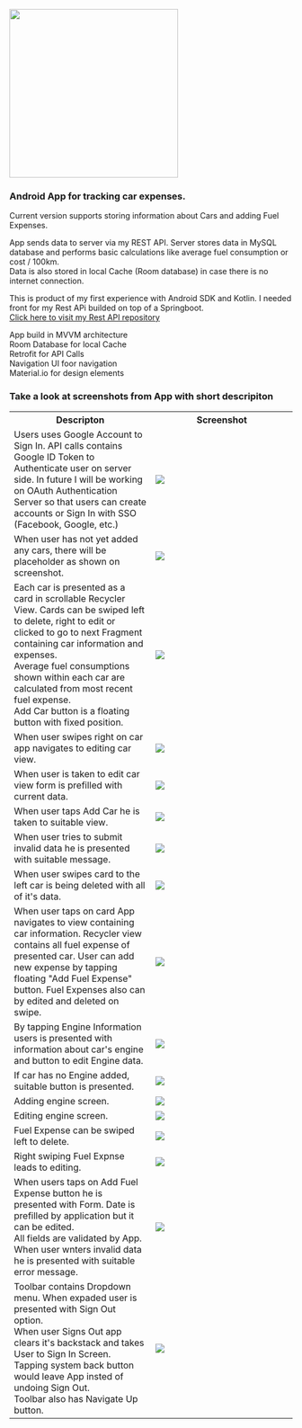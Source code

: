 <img src = "photos\logo_v1.png" width="300"></img>
<h3> Android App for tracking car expenses.</h3>
<p>
    Current version supports storing information about Cars and adding Fuel Expenses.
</p>
<p>
    App sends data to server via my REST API. Server stores data in MySQL database and performs basic calculations like average fuel consumption or cost / 100km.</br>
    Data is also stored in local Cache (Room database) in case there is no internet connection.
</p>
<p>
    This is product of my first experience with Android SDK and Kotlin. I needed front for my Rest APi builded on top of a Springboot.</br>
    <a href="https://github.com/HiImMishu/AutoExpense_SpringRestAPI" target="_blank">Click here to visit my Rest API repository</a>
</p>
<p>
    App build in MVVM architecture</br>
    Room Database for local Cache</br>
    Retrofit for API Calls</br>
    Navigation UI foor navigation</br>
    Material.io for design elements</br>
</p>

<h3>Take a look at screenshots from App with short descripiton</h3>
<table width="100%">
    <tr style="text-align:center">
        <th width="50%"> Descripton </th>
        <th width="50%"> Screenshot </th>
    </tr>
    <tr>
        <td> Users uses Google Account to Sign In. API calls contains Google ID Token to Authenticate user on server side. In future I will be working on OAuth Authentication Server so that users can create accounts or Sign In with SSO (Facebook, Google, etc.) </td>
        <td aling="center"> <img src = "photos\sign_up_screen.png"></img> </td>
    </tr>
    <tr>
        <td> When user has not yet added any cars, there will be placeholder as  shown on screenshot.</td>
        <td> <img src = "photos\main_screen_no_items.png"></img> </td>
    </tr>
    <tr>
        <td> Each car is presented as a card in scrollable Recycler View. Cards can be swiped left to delete, right to edit or clicked to go to next Fragment containing car information and expenses.</br>
        Average fuel consumptions shown within each car are calculated from most recent fuel expense.</br>
        Add Car button is a floating button with fixed position.
        </td>
        <td> <img src = "photos\main_screen_with_items.png"></img> </td>
    </tr>
    <tr>
        <td> When user swipes right on car app navigates to editing car view.</td>
        <td> <img src = "photos\edit_car_swipe.png"></img> </td>
    </tr>
    <tr>
        <td> When user is taken to edit car view form is prefilled with current data.</td>
        <td> <img src = "photos\edit_car.png"></img> </td>
    </tr>
    <tr>
        <td> When user taps Add Car he is taken to suitable view.</td>
        <td> <img src = "photos\add_car.png"></img> </td>
    </tr>
    <tr>
        <td> When user tries to submit invalid data he is presented with suitable message.</td>
        <td> <img src = "photos\form_validation_error.png"></img> </td>
    </tr>
    <tr>
        <td> When user swipes card to the left car is being deleted with all of it's data.</td>
        <td> <img src = "photos\delete_car_swipe.png"></img> </td>
    </tr>
    <tr>
        <td> When user taps on card App navigates to view containing car information. Recycler view contains all fuel expense of presented car. User can add new expense by tapping floating "Add Fuel Expense" button. Fuel Expenses also can by edited and deleted on swipe.</td>
        <td> <img src = "photos\car_information_screen.png"></img> </td>
    </tr>
    <tr>
        <td> By tapping Engine Information users is presented with information about car's engine and button to edit Engine data.</td>
        <td> <img src = "photos\car_information_screen_with_engine.png"></img> </td>
    </tr>
    <tr>
        <td> If car has no Engine added, suitable button is presented.</td>
        <td> <img src = "photos\car_information_no_engine.png"></img> </td>
    </tr>
    <tr>
        <td> Adding engine screen.</td>
        <td> <img src = "photos\add_engine.png"></img> </td>
    </tr>
    <tr>
        <td> Editing engine screen.</td>
        <td > <img src = "photos\edit_engine.png"></img> </td>
    </tr>
    <tr>
        <td> Fuel Expense can be swiped left to delete.</td>
        <td > <img src = "photos\delete_fuel_expense_swipe.png"></img> </td>
    </tr>
    <tr>
        <td> Right swiping Fuel Expnse leads to editing.</td>
        <td> <img src = "photos\edit_ful_expense_swipe.png"></img> </td>
    </tr>
    <tr>
        <td> When users taps on Add Fuel Expense button he is presented with Form. Date is prefilled by application but it can be edited.</br>
        All fields are validated by App. When user wnters invalid data he is presented with suitable error message.</td>
        <td> <img src = "photos\add_fuel_expense.png"></img> </td>
    </tr>
    <tr>
        <td> Toolbar contains Dropdown menu. When expaded user is presented with Sign Out option.</br>
        When user Signs Out app clears it's backstack and takes User to Sign In Screen. Tapping system back button would leave App insted of undoing Sign Out.</br>
        Toolbar also has Navigate Up button.</td>
        <td> <img src = "photos\edit_engine.png"></img> </td>
    </tr>
</table>
